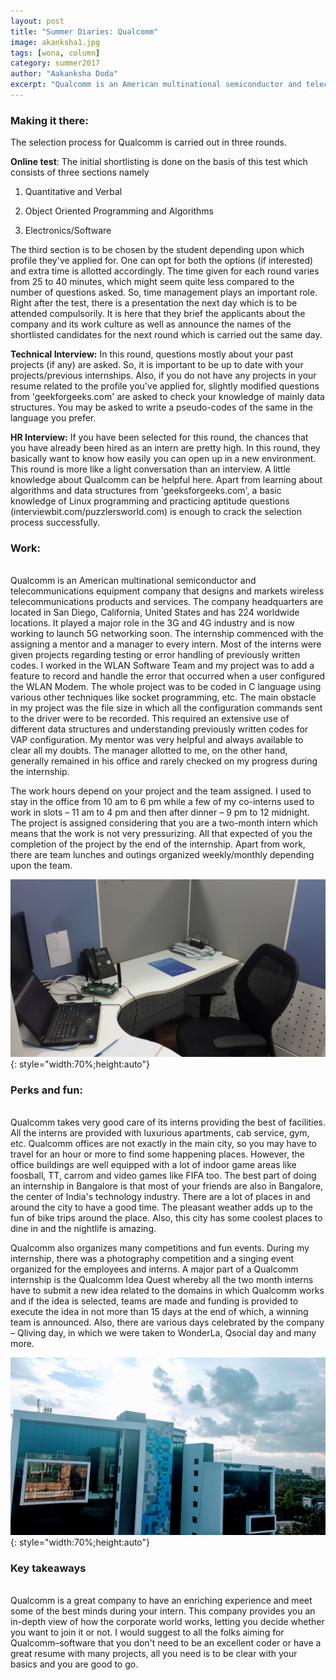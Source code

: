 ```yaml
---
layout: post
title: "Summer Diaries: Qualcomm"
image: akanksha1.jpg
tags: [wona, column]
category: summer2017
author: "Aakanksha Doda" 
excerpt: "Qualcomm is an American multinational semiconductor and telecommunications equipment company that designs and markets wireless telecommunications products and services. The company headquarters are located in San Diego, California, United States and has 224 worldwide locations."
---
```

### Making it there:

The selection process for Qualcomm is carried out in three rounds.

**Online test**: The initial shortlisting is done on the basis of this test which consists of three sections namely 

1. Quantitative and Verbal

2. Object Oriented Programming and Algorithms

3. Electronics/Software 

The third section is to be chosen by the student depending upon which profile they've applied for. One can opt for both the options (if interested) and extra time is allotted accordingly. The time given for each round varies from 25 to 40 minutes, which might seem quite less compared to the number of questions asked. So, time management plays an important role.
Right after the test, there is a presentation the next day which is to be attended compulsorily. It is here that they brief the applicants about the company and its work culture as well as announce the names of the shortlisted candidates for the next round which is carried out the same day.

**Technical Interview:** In this round, questions mostly about your past projects (if any) are asked. So, it is important to be up to date with your projects/previous internships. Also, if you do not have any projects in your resume related to the profile you've applied for, slightly modified questions from 'geekforgeeks.com' are asked to check your knowledge of mainly data structures. You may be asked to write a pseudo-codes of the same in the language you prefer.
 
**HR Interview:** If you have been selected for this round, the chances that you have already been hired as an intern are pretty high. In this round, they basically want to know how easily you can open up in a new environment. This round is more like a light conversation than an interview. A little knowledge about Qualcomm can be helpful here.
Apart from learning about algorithms and data structures from 'geeksforgeeks.com', a basic knowledge of Linux programming and practicing aptitude questions (interviewbit.com/puzzlersworld.com) is enough to crack the selection process successfully.

### Work:
<br>
Qualcomm is an American multinational semiconductor and telecommunications equipment company that designs and markets wireless telecommunications products and services. The company headquarters are located in San Diego, California, United States and has 224 worldwide locations. It played a major role in the 3G and 4G industry and is now working to launch 5G networking soon. 
The internship commenced with the assigning a mentor and a manager to every intern. Most of the interns were given projects regarding testing or error handling of previously written codes. 
I worked in the WLAN Software Team and my project was to add a feature to record and handle the error that occurred when a user configured the WLAN Modem. The whole project was to be coded in C language using various other techniques like socket programming, etc. The main obstacle in my project was the file size in which all the configuration commands sent to the driver were to be recorded. This required an extensive use of different data structures and understanding previously written codes for VAP configuration. My mentor was very helpful and always available to clear all my doubts. The manager allotted to me, on the other hand, generally remained in his office and rarely checked on my progress during the internship. 
 
The work hours depend on your project and the team assigned. I used to stay in the office from 10 am to 6 pm while a few of my co-interns used to work in slots – 11 am to 4 pm and then after dinner – 9 pm to 12 midnight. The project is assigned considering that you are a two-month intern which means that the work is not very pressurizing. All that expected of you the completion of the project by the end of the internship. Apart from work, there are team lunches and outings organized weekly/monthly depending upon the team.

![pic2](/images/posts/akanksha3.jpg){: style="width:70%;height:auto"}

### Perks and fun:
<br>
Qualcomm takes very good care of its interns providing the best of facilities. All the interns are provided with luxurious apartments, cab service, gym, etc. Qualcomm offices are not exactly in the main city, so you may have to travel for an hour or more to find some happening places. However, the office buildings are well equipped with a lot of indoor game areas like foosball, TT, carrom and video games like FIFA too. The best part of doing an internship in Bangalore is that most of your friends are also in Bangalore, the center of India's technology industry. There are a lot of places in and around the city to have a good time. The pleasant weather adds up to the fun of bike trips around the place. Also, this city has some coolest places to dine in and the nightlife is amazing.  

Qualcomm also organizes many competitions and fun events. During my internship, there was a photography competition and a singing event organized for the employees and interns. A major part of a Qualcomm internship is the Qualcomm Idea Quest whereby all the two month interns have to submit a new idea related to the domains in which Qualcomm works and if the idea is selected, teams are made and funding is provided to execute the idea in not more than 15 days at the end of which, a winning team is announced. Also, there are various days celebrated by the company – Qliving day, in which we were taken to WonderLa, Qsocial day and many more.

![pic3](/images/posts/akanksha2.jpg){: style="width:70%;height:auto"}

### Key takeaways
<br>
Qualcomm is a great company to have an enriching experience and meet some of the best minds during your intern. This company provides you an in-depth view of how the corporate world works, letting you decide whether you want to join it or not. I would suggest to all the folks aiming for Qualcomm–software that you don't need to be an excellent coder or have a great resume with many projects, all you need is to be clear with your basics and you are good to go. 